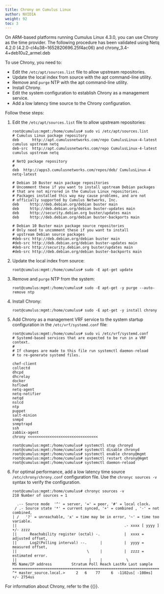 ```yaml
---
title: Chrony on Cumulus Linux
author: NVIDIA
weight: 92
toc: 3
---
```

On ARM-based platforms running Cumulus Linux 4.3.0, you can use Chrony as the time provider.
The following procedure has been validated using Netq 4.2.0 (4.2.0-cl4u38~1652820696.25f4ac06) and chrony_3.4-4+deb10u2_armel.deb 

To use Chrony, you need to:
- Edit the `/etc/apt/sources.list` file to allow upstream repositories.
- Update the local index from source with the apt command-line utility.
- Remove and `purge` NTP with the apt command-line utility.
- Install Chrony.
- Edit the system configuration to establish Chrony as a management service.
- Add a low latency time source to the Chrony configuration.

Follow these steps:

1. Edit the `/etc/apt/sources.list` file to allow upstream repositories:

   ```
   root@cumulus:mgmt:/home/cumulus# sudo vi /etc/apt/sources.list
   # Cumulus Linux package repository
   deb      http://apt.cumulusnetworks.com/repo CumulusLinux-4-latest cumulus upstream netq
   deb-src  http://apt.cumulusnetworks.com/repo CumulusLinux-4-latest cumulus upstream netq
   
   # NetQ package repository
   #
   deb  http://apps3.cumulusnetworks.com/repos/deb/ CumulusLinux-4 netq-latest
   
   # Debian 10 Buster main package repositories
   # Uncomment these if you want to install upstream Debian packages
   # that are not mirrored in the Cumulus Linux repositories.
   # Packages installed this way may cause problems, and are not
   # officially supported by Cumulus Networks, Inc.
   deb     http://deb.debian.org/debian buster main
   deb     http://deb.debian.org/debian buster-updates main
   deb     http://security.debian.org buster/updates main
   deb     http://deb.debian.org/debian buster-backports main
   
   # Debian 10 Buster main package source repositories
   # Only need to uncomment these if you want to install
   # upstream Debian source packages
   #deb-src http://deb.debian.org/debian buster main
   #deb-src http://deb.debian.org/debian buster-updates main
   #deb-src http://security.debian.org buster/updates main
   #deb-src http://deb.debian.org/debian buster-backports main
   ```

2. Update the local index from source:

   ```
   root@cumulus:mgmt:/home/cumulus# sudo -E apt-get update
   ```

3. Remove and `purge` NTP from the system:

   ```
   root@cumulus:mgmt:/home/cumulus# sudo -E apt-get -y purge --auto-remove ntp
   ```

4. Install Chrony:

   ```
   root@cumulus:mgmt:/home/cumulus# sudo -E apt-get -y install chrony
   ```

5. Add Chrony as a management VRF service to the system startup configuration in the `/etc/vrf/systemd.conf` file:

   ```
   root@cumulus:mgmt:/home/cumulus# sudo vi /etc/vrf/systemd.conf
   # Systemd-based services that are expected to be run in a VRF context.
   #
   # If changes are made to this file run systemctl daemon-reload
   # to re-generate systemd files.
   
   chef-client
   collectd
   dhcpd
   dhcrelay
   docker
   hsflowd
   netq-agent
   netq-notifier
   netqd
   nslcd
   ntp
   puppet
   salt-minion
   snmpd
   snmptrapd
   ssh
   zabbix-agent
   chrony <<<<<<<<<<<<<<<<<<<<<<<<<<<<<<<<
   ```

   ```
   root@cumulus:mgmt:/home/cumulus# systemctl stop chronyd
   root@cumulus:mgmt:/home/cumulus# systemctl disable chronyd
   root@cumulus:mgmt:/home/cumulus# systemctl enable chrony@mgmt
   root@cumulus:mgmt:/home/cumulus# systemctl restart chrony@mgmt
   root@cumulus:mgmt:/home/cumulus# systemctl daemon-reload
   ```

6. For optimal performance, add a low latency time source `/etc/chrony/chrony.conf` configuration file. Use the `chronyc sources -v` syntax to verify the configuration.

   ```
   root@cumulus:mgmt:/home/cumulus# chronyc sources -v
   210 Number of sources = 1
   
     .-- Source mode  '^' = server, '=' = peer, '#' = local clock.
    / .- Source state '*' = current synced, '+' = combined , '-' = not combined,
   | /   '?' = unreachable, 'x' = time may be in error, '~' = time too variable.
   ||                                                 .- xxxx [ yyyy ] +/- zzzz
   ||      Reachability register (octal) -.           |  xxxx = adjusted offset,
   ||      Log2(Polling interval) --.      |          |  yyyy = measured offset,
   ||                                \     |          |  zzzz = estimated error.
   ||                                 |    |           \
   MS Name/IP address         Stratum Poll Reach LastRx Last sample
   ===============================================================================
   ^* master_source.local.>     2   6    77     6  -1102us[ -108ms] +/- 2754us
   ```

For information about Chrony, refer to the {{<exlink url="https://chrony.tuxfamily.org" text="Chrony project page">}}.
